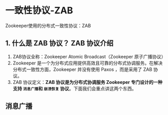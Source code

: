 # 一致性协议-ZAB


Zookeeper使用的分布式一致性协议：ZAB

## 1. 什么是 ZAB 协议？ ZAB 协议介绍
1. ZAB协议全称：Zookeeper Atomic Broadcast（Zookeeper 原子广播协议）
2. Zookeeper 是一个为分布式应用提供高效且可靠的分布式协调服务。在解决分布式一致性方面，Zookeeper 并没有使用 Paxos ，而是采用了 ZAB 协议。
3. ZAB 协议定义：**ZAB 协议是为分布式协调服务 Zookeeper 专门设计的一种支持 `消息广播`和 `崩溃恢复`  协议**。下面我们会重点讲这两个东西。

## 消息广播
